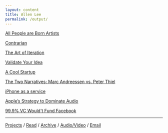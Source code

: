 ```yaml
---
layout: content
title: Allen Lee 
permalink: /output/
---
```



[All People are Born Artists](https://allenleein.github.io/brains/2018/03/artist)

[Contrarian](https://allenleein.github.io/brains/2018/05/contrarian)

[The Art of Iteration](https://allenleein.github.io/brains/2018/10/the-art-of-iteration)

[Validate Your Idea](https://allenleein.github.io/brains/2018/06/validate-idea)

[A Cool Startup](https://allenleein.github.io/brains/2018/06/cool-startup)

[The Two Narratives: Marc Andreessen vs. Peter Thiel](https://allenleein.github.io/brains/2018/11/the-two-narratives)

[iPhone as a service](https://allenleein.github.io/brains/2019/03/iphone-as-a-service)

[Apple’s Strategy to Dominate Audio](https://medium.com/@allenleein/functions-c292b619a0c3)

[99.9% VC Would't Fund Facebook](https://allenleein.github.io/brains/2018/06/vc-bias)


---

[Projects](https://allenleein.github.io/brains/hack/) / 
[Read](https://allenleein.github.io/brains/read/) / [Archive](https://allenleein.github.io/brains/archive/) /
 [Audio/Video](https://allenleein.github.io/brains/listen/) / [Email](mailto:allenleein@gmail.com) 

